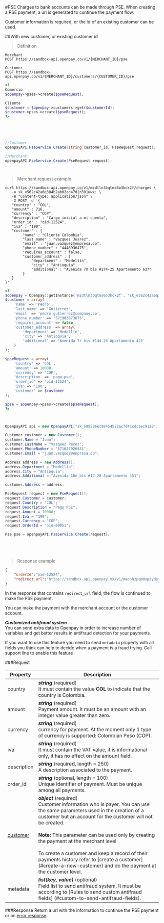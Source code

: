 #PSE
Charges to bank accounts can be made through PSE.
When creating a PSE payment, a url is generated to continue the payment flow.

Customer information is required, or the id of an existing customer can be used.

##With new customer, or existing customer id

> Definition

```shell
Merchant
POST https://sandbox-api.openpay.co/v1/{MERCHANT_ID}/pse

Customer
POST https://sandbox-api.openpay.co/v1/{MERCHANT_ID}/customers/{CUSTOMER_ID}/pse
```

```php
<?
Comercio
$openpay->pses->create($pseRequest);

Cliente
$customer = $openpay->customers->get($customerId);
$customer->pses->create($pseRequest);
?>
```

```java



```

```javascript



```

```csharp
//Customer
openpayAPI.PseService.Create(string customer_id, PseRequest request);

//Merchant
openpayAPI.PseService.Create(PseRequest request);
```

```ruby



```

> Merchant request example

```shell
curl https://sandbox-api.openpay.co/v1/mzdtln3bqtms6o3kck2f/charges \
   -u sk_e562c42a6q384b2ab02cd47d2n301uwk: \
   -H "Content-type: application/json" \
   -X POST -d '{
   "country" : "COL",
   "amount" : 716,
   "currency" : "COP",
   "description" : "Cargo inicial a mi cuenta",
   "order_id" : "oid-12524",
   "iva" : "190",
   "customer" : {
        "name" : "Cliente Colombia",
        "last_name" : "Vazquez Juarez",
        "email" : "juan.vazquez@empresa.co",
        "phone_number" : "4448936475",
        "requires_account" : false,
        "customer_address" : {
        	"department" : "Medellín",
        	"city" : "Antioquía",
        	"additional" : "Avenida 7m bis #174-25 Apartamento 637"
        }
   }
}'
```

```php
<?
$openpay = Openpay::getInstance('mzdtln3bqtms6o3kck2f', 'sk_e562c42a6q384b2ab02cd47d2n301uwk');
$customer = array(
    'name' => 'Pedro',
    'last_name' => 'Gutierrez',
    'email' => 'pedro.gutierrez@company.co',
    'phone_number' => '571983873875',
    'requires_account' => false,
    'customer_address' => array(
        'department' => 'Medellín',
        'city' => 'Antioquia',
        'additional' => 'Avenida 7r bis #144-28 Apartamento 423'
    )
);

$pseRequest = array(
    'country' => 'COL',
    'amount' => 10000,
    'currency' => 'COP',
    'description' => 'pago pse',
    'order_id' => 'oid-12524',
    'iva' => '190',
    'customer' => $customer
);

$pse = $openpay->pses->create($pseRequest);
?>
```

```java



```

```csharp
OpenpayAPI api = new OpenpayAPI("sk_b05586ec98454522ac7d4ccdcaec9128", "maonhzpqm8xp2ydssovf");

Customer customer = new Customer();
customer.Name = "Juan";
customer.LastName = "Vazquez Perez";
customer.PhoneNumber = "571627926831";
customer.Email = "juan.vazquez@empresa.co";

Address address = new Address();
address.Department = "Medellín";
address.City = "Antioquia";
address.Additional = "Avenida 18e bis #17-28 Apartamento 451";

customer.Address = address;

PseRequest request = new PseRequest();
request.Customer = customer;
request.Country = "COL";
request.Description = "Pago PSE";
request.Amount = 10000;
request.Iva = "190";
request.Currency = "COP";
request.OrderId = "oid-00051";

Pse pse = openpayAPI.PseService.Create(request);
```

```javascript



```

```ruby



```

> Response example

```json
{
    "orderId":"oid-12524",
	"redirect_url":"https://sandbox-api.openpay.mx/v1/maonhzpqm8xp2ydssovf/customers/ah8tdi7gr9zll6ejijuu/checkouts/ckqtz7smmjffvc4jgfko/pse"
}
```

In the response that contains <code>redirect_url</code> field, the flow is continued to make the PSE payment.

<aside class="notice">
You can make the payment with the merchant account or the customer account.
</aside>

***Customized antifraud system***</br>
You can send extra data to Openpay in order to increase number of variables and get better results in antifraud detection for your payments.

<aside class="notice">
If you want to use this feature you need to send <code>metadata</code> property with all fields you think can help to decide when a payment is a fraud trying. Call support line to enable this feature</br>
</aside>

###Request

Property | Description
--------- | -----
country|***string*** (required) <br/> It must contain the value **COL** to indicate that the country is Colombia.
amount | ***string*** (required) <br/> Payment amount. It must be an amount with an integer value greater than zero.
currency | ***string*** (required) <br/>currency for payment. At the moment only 1 type of currency is supported: Colombian Peso (COP).
iva | ***string*** (required) <br/>It must contain the VAT value, it is informational only, it has no effect on the amount field.
description | ***string*** (required, length = 250) <br/>A description associated to the payment.
order_id | ***string*** (optional, length = 100) <br/>Unique identifier of payment. Must be unique among all payments.
[customer](#create-a-new-customer)| ***object*** (required) <br/>Customer information who is payer. You can use the same parameters used in the creation of a customer but an account for the customer will not be created. <br/><br/> **Note:** This parameter can be used only by creating the payment at the merchant level<br/><br/> To create a customer and keep a record of their payments history refer to [create a customer] (#create-a-new-customer) and do the payment at the customer level.
metadata |  ***list(key, value)*** (optional) <br/>Field list to send antifraud system, It must be according to [Rules to send custom antifraud fields] (#custom-to-send-antifraud-fields).


###Response
Return a url with the information to continue the PSE payment or an [error response](#error-object).
